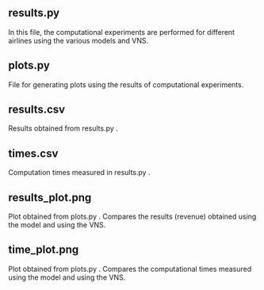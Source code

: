 ## results.py
In this file, the computational experiments are performed for different airlines using the various models and VNS.
## plots.py
File for generating plots using the results of computational experiments.
## results.csv
Results obtained from results.py .
## times.csv
Computation times measured in results.py .
## results_plot.png
Plot obtained from plots.py . Compares the results (revenue) obtained using the model and using the VNS. 
## time_plot.png
Plot obtained from plots.py . Compares the computational times measured using the model and using the VNS. 